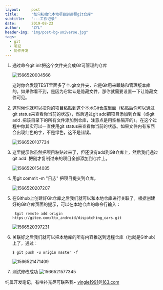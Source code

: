 ```yaml
---
layout:     post
title:      "如何初始化本地项目到远程git仓库"
subtitle:   "---工作记录"
date:       2019-08-23
author:     "ZYL"
header-img: "img/post-bg-universe.jpg"
tags:
  - git
  - 笔记
  - 协作开发
---
```


1. 通过命令git init把这个文件夹变成Git可管理的仓库

    ![1566520004566](../../../../img/20190823/1566520004566.png)

      这时你会发现TEST里面多了个.git文件夹，它是Git用来跟踪和管理版本库的。如果你看不到，是因为它默认是隐藏文件，那你就需要设置一下让隐藏文件可见。

2. 这时候你就可以把你的项目粘贴到这个本地Git仓库里面（粘贴后你可以通过git status来查看你当前的状态），然后通过git add把项目添加到仓库（或git add .把该目录下的所有文件添加到仓库，注意点是用空格隔开的）。在这个过程中你其实可以一直使用git status来查看你当前的状态。如果文件内有东西会出现红色的字，不是绿色，这不是错误。

    ![1566520107734](../../../../img/20190823/1566520107734.png)

3. 这里提示你虽然把项目粘贴过来了，但还没有add到Git仓库上，然后我们通过git add .把刚才复制过来的项目全部添加到仓库上。

   ![1566520154035](../../../../img/20190823/1566520154035.png)

4. 用git commit -m "日志" 把项目提交到仓库。

   ![1566520207207](../../../../img/20190823/1566520207207.png)

5. 在Github上创建好Git仓库之后我们就可以和本地仓库进行关联了，根据创建好的Git仓库页面的提示，可以在本地仓库的命令行输入：

   ``` $git remote add origin https://gitee.com/ttx_android/dispatching_cars.git```

    ![1566520397231](../../../../img/20190823/1566520397231.png)

6. 关联好之后我们就可以把本地库的所有内容推送到远程仓库（也就是Github）上了，通过：

   `$ git push -u origin master -f`

   ![1566521471409](../../../../img/20190823/1566521471409.png)

7. 测试修改成功
   ![1566521577345](../../../../img/20190823/1566521577345.png)




纯属开发笔记，有啥补充尽可联系我~
yingle1991@163.com